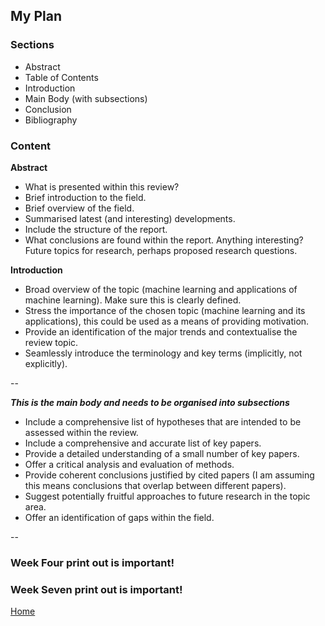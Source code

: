 ## My Plan

### Sections

* Abstract
* Table of Contents
* Introduction
* Main Body (with subsections)
* Conclusion
* Bibliography

### Content

**Abstract**

* What is presented within this review?
* Brief introduction to the field.
* Brief overview of the field.
* Summarised latest (and interesting) developments.
* Include the structure of the report.
* What conclusions are found within the report. Anything interesting? Future topics for research, perhaps proposed research questions.

**Introduction**

* Broad overview of the topic (machine learning and applications of machine learning). Make sure this is clearly defined.
* Stress the importance of the chosen topic (machine learning and its applications), this could be used as a means of providing motivation.
* Provide an identification of the major trends and contextualise the review topic.
* Seamlessly introduce the terminology and key terms (implicitly, not explicitly).


--

***This is the main body and needs to be organised into subsections***

* Include a comprehensive list of hypotheses that are intended to be assessed within the review.
* Include a comprehensive and accurate list of key papers.
* Provide a detailed understanding of a small number of key papers.
* Offer a critical analysis and evaluation of methods.
* Provide coherent conclusions justified by cited papers (I am assuming this means conclusions that overlap between different papers).
* Suggest potentially fruitful approaches to future research in the topic area.
* Offer an identification of gaps within the field.

-- 

### Week Four print out is important!

### Week Seven print out is important!

[Home](README.md)